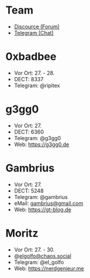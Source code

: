 # Team
* [Discource (Forum)](https://forum.revvox.de/)
* [Telegram (Chat)](https://t.me/toniebox_reverse_engineering)

# 0xbadbee
- Vor Ort: 27. - 28.
- DECT: 8337
- Telegram: @ripitex


# g3gg0
- Vor Ort: 27. 
- DECT: 6360
- Telegram: @g3gg0
- Web: https://g3gg0.de


# Gambrius
- Vor Ort: 27.
- DECT: 5248
- Telegram: @gambrius
- eMail: gambrius@gmail.com
- Web: https://gt-blog.de


# Moritz
- Vor Ort: 27. - 30.
- @elgolfo@chaos.social
- Telegram: @el_golfo
- Web: https://nerdgenieur.me

